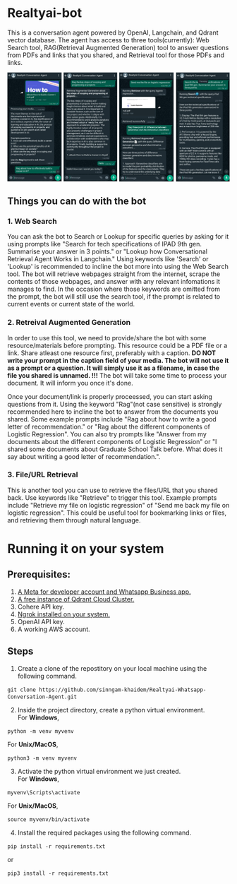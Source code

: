 # Realtyai-bot
This is a conversation agent powered by OpenAI, Langchain, and Qdrant vector database.
The agent has access to three tools(currently): Web Search tool, RAG(Retrieval Augmented Generation) tool to answer questions from PDFs and links that you shared, and  Retrieval tool for those PDFs and links.

![DEMO](Resources/diagrams/realtyai-bot.PNG)

## Things you can do with the bot
### 1. Web Search 
You can ask the bot to Search or Lookup for specific queries by asking for it using prompts like "Search for tech specifications of IPAD 9th gen. Summarise your answer in 3 points." or "Lookup how Conversational Retrieval Agent Works in Langchain." Using keywords like 'Search' or 'Lookup' is recommended to incline the bot more into using the Web Search tool. The bot will retrieve webpages straight from the internet, scrape the contents of those webpages, and answer with any relevant infomations it manages to find. In the occasion where those keywords are omitted from the prompt, the bot will still use the search tool, if the prompt is related to current events or current state of the world.

### 2. Retreival Augmented Generation
In order to use this tool, we need to provide/share the bot with some resource/materials before prompting. This resource could be a PDF file or a link. Share atleast one resource first, preferably with a caption. **DO NOT write your prompt in the caption field of your media. The bot will not use it as a prompt or a question. It will simply use it as a filename, in case the file you shared is unnamed. !!!** The bot will take some time to process your document. It will inform you once it's done.

Once your document/link is properly proceessed, you can start asking questions from it. Using the keyword "Rag"(not case sensitive) is strongly recommended here to incline the bot to answer from the documents you shared. Some example prompts include "Rag about how to write a good letter of recommendation." or "Rag about the different components of Logistic Regression". You can also try prompts like "Answer from my documents about the different components of Logistic Regression" or "I shared some documents about Graduate School Talk before. What does it say about writing a good letter of recommendation.". 

### 3. File/URL Retrieval
This is another tool you can use to retrieve the files/URL that you shared back. Use keywords like "Retrieve" to trigger this tool. Example prompts include "Retrieve my file on logistic regression" of "Send me back my file on logistic regression". This could be useful tool for bookmarking links or files, and retrieving them through natural language.

# Running it on your system
## Prerequisites:
1. [A Meta for developer account and Whatsapp Business app.](https://developers.facebook.com/docs/whatsapp/cloud-api/get-started)
2. [A free instance of Qdrant Cloud Cluster.](https://qdrant.tech/documentation/cloud/quickstart-cloud/)
3. Cohere API key.
4. [⁠Ngrok installed on your system.](https://ngrok.com/docs/getting-started/)
5. OpenAI API key.
6. ⁠A working AWS account.

## Steps
1. Create a clone of the repostitory on your local machine using the following command.
```
git clone https://github.com/sinngam-khaidem/Realtyai-Whatsapp-Conversation-Agent.git
```
2. Inside the project directory, create a python virtual environment.<br>
For **Windows**,
```
python -m venv myvenv
```
For **Unix/MacOS**,
```
python3 -m venv myvenv
```
3. Activate the python virtual environment we just created.<br>
For **Windows**,
```
myvenv\Scripts\activate
```
For **Unix/MacOS**,
```
source myvenv/bin/activate
```
4. Install the required packages using the following command.
```
pip install -r requirements.txt
```
or
```
pip3 install -r requirements.txt
```